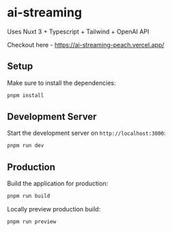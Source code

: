 # ai-streaming

Uses Nuxt 3 + Typescript + Tailwind + OpenAI API

Checkout here - https://ai-streaming-peach.vercel.app/

## Setup

Make sure to install the dependencies:

```bash
pnpm install

```

## Development Server

Start the development server on `http://localhost:3000`:

```bash
pnpm run dev
```

## Production

Build the application for production:

```bash
pnpm run build

```

Locally preview production build:

```bash
pnpm run preview
```
